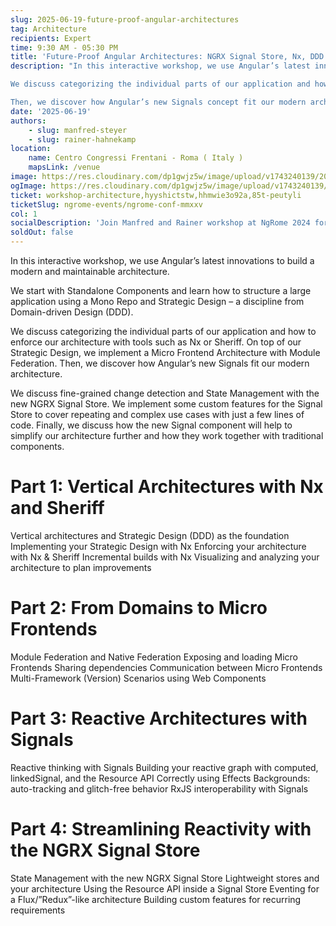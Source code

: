 ```yaml
---
slug: 2025-06-19-future-proof-angular-architectures
tag: Architecture
recipients: Expert
time: 9:30 AM - 05:30 PM
title: 'Future-Proof Angular Architectures: NGRX Signal Store, Nx, DDD & Micro Frontends'
description: "In this interactive workshop, we use Angular’s latest innovations to build modern and highly maintainable architectures. You learn how to structure an extensive application using a Mono Repo and proven ideas from Strategic Design (DDD).

We discuss categorizing the individual parts of our application and how to enforce our architecture with tools such as Nx or Sheriff. On top of our Strategic Design, we implement a Micro Frontend Architecture with Module Federation.

Then, we discover how Angular’s new Signals concept fit our modern architecture and how we need to adapt our thinking to use them to establish a reactive data flow. We discuss vital similarities and differences to RxJS as well as possibilities for an interplay between RxJS and Signals. Also, we look into fine-grained and zone-less change detection and build our state management on top of the new and lightweight NGRX Signal Store. We also show how the new Resource API fits in, including the new Streaming Resources and HTTP Resources. To cover repeating use cases with just a few lines of code, we also implement some custom features for the Signal Store."
date: '2025-06-19'
authors: 
    - slug: manfred-steyer
    - slug: rainer-hahnekamp
location: 
    name: Centro Congressi Frentani - Roma ( Italy )
    mapsLink: /venue
image: https://res.cloudinary.com/dp1gwjz5w/image/upload/v1743240139/2025/WORKSHOP__ARCHITECTURE_OG__IMAGE_pghshb.jpg
ogImage: https://res.cloudinary.com/dp1gwjz5w/image/upload/v1743240139/2025/WORKSHOP__ARCHITECTURE_OG__IMAGE_pghshb.jpg
ticket: workshop-architecture,hyyshictstw,hhmwie3o92a,85t-peutyli
ticketSlug: ngrome-events/ngrome-conf-mmxxv
col: 1
socialDescription: 'Join Manfred and Rainer workshop at NgRome 2024 for an interactive workshop on "MODERN ANGULAR ARCHITECTURES: SIGNAL STORE, NX, DDD and MICRO FRONTENDS." Explore cutting-edge strategies for building maintainable Angular applications. Reserve your spot now! #NgRome #Angular #Workshop #Italy'
soldOut: false
---
```


In this interactive workshop, we use Angular’s latest innovations to build a modern and maintainable architecture. 

We start with Standalone Components and learn how to structure a large application using a Mono Repo and Strategic Design – a discipline from Domain-driven Design (DDD).

We discuss categorizing the individual parts of our application and how to enforce our architecture with tools such as Nx or Sheriff. On top of our Strategic Design, we implement a Micro Frontend Architecture with Module Federation. Then, we discover how Angular’s new Signals fit our modern architecture. 

We discuss fine-grained change detection and State Management with the new NGRX Signal Store. We implement some custom features for the Signal Store to cover repeating and complex use cases with just a few lines of code. Finally, we discuss how the new Signal component will help to simplify our architecture further and how they work together with traditional components.


# Part 1: Vertical Architectures with Nx and Sheriff
Vertical architectures and Strategic Design (DDD) as the foundation
Implementing your Strategic Design with Nx
Enforcing your architecture with Nx & Sheriff
Incremental builds with Nx
Visualizing and analyzing your architecture to plan improvements

# Part 2: From Domains to Micro Frontends
Module Federation and Native Federation
Exposing and loading Micro Frontends
Sharing dependencies
Communication between Micro Frontends
Multi-Framework (Version) Scenarios using Web Components

# Part 3: Reactive Architectures with Signals
Reactive thinking with Signals
Building your reactive graph with computed, linkedSignal, and the Resource API
Correctly using Effects
Backgrounds: auto-tracking and glitch-free behavior
RxJS interoperability with Signals

# Part 4: Streamlining Reactivity with the NGRX Signal Store
State Management with the new NGRX Signal Store
Lightweight stores and your architecture
Using the Resource API inside a Signal Store
Eventing for a Flux/”Redux”-like architecture
Building custom features for recurring requirements